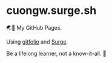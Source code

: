 # cuongw.surge.sh

🌏👻 My GitHub Pages.

Using [gitfolio](https://github.com/imfunniee/gitfolio) and [Surge](https://surge.sh/).


<!-- INSPIRATIONAL_QUOTE_START -->
Be a lifelong learner, not a know-it-all.
🦖
<!-- INSPIRATIONAL_QUOTE_END -->
